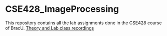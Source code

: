 # CSE428_ImageProcessing
This repository contains all the lab assignments done in the CSE428 course of BracU.
[Theory and Lab class recordings](https://youtube.com/playlist?list=PLtQXTSdoymQcOyIQ5vXnbHMQNdqkAWuhq&si=0GO7Yt62_DyRiwXC)
